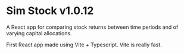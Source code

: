 # Sim Stock v1.0.12

A React app for comparing stock returns between time periods and of varying capital allocations.

First React app made using Vite + Typescript. Vite is really fast.
